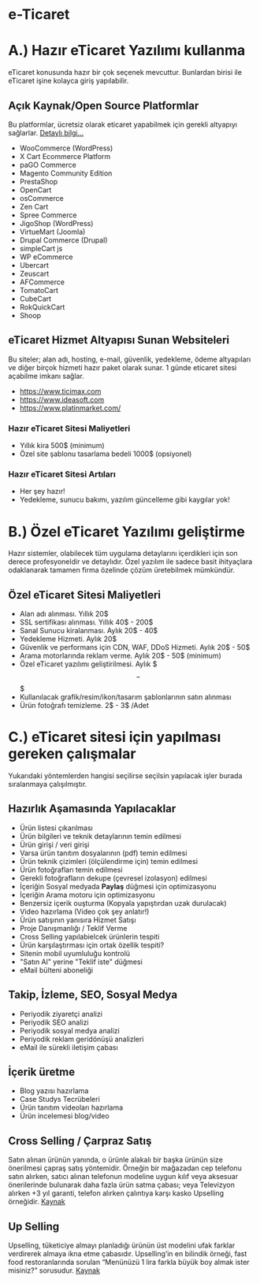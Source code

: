 # e-Ticaret

# A.) Hazır eTicaret Yazılımı kullanma
eTicaret konusunda hazır bir çok seçenek mevcuttur. Bunlardan birisi ile eTicaret işine kolayca giriş yapılabilir.


## Açık Kaynak/Open Source  Platformlar
Bu platformlar, ücretsiz olarak eticaret yapabilmek için gerekli altyapıyı sağlarlar. [Detaylı bilgi...](https://www.ecommerceceo.com/open-source-ecommerce/)

- WooCommerce (WordPress)
- X Cart Ecommerce Platform
- paGO Commerce
- Magento Community Edition
- PrestaShop
- OpenCart
- osCommerce
- Zen Cart
- Spree Commerce
- JigoShop (WordPress)
- VirtueMart (Joomla)
- Drupal Commerce (Drupal)
- simpleCart js
- WP eCommerce
- Ubercart
- Zeuscart
- AFCommerce
- TomatoCart
- CubeCart
- RokQuickCart
- Shoop


## eTicaret Hizmet Altyapısı Sunan Websiteleri
Bu siteler; alan adı, hosting, e-mail, güvenlik, yedekleme, ödeme altyapıları ve diğer birçok hizmeti hazır paket olarak sunar. 1 günde eticaret sitesi açabilme imkanı sağlar.

- https://www.ticimax.com
- https://www.ideasoft.com
- https://www.platinmarket.com/


### Hazır eTicaret Sitesi Maliyetleri
- Yıllık kira 500$ (minimum)
- Özel site şablonu tasarlama bedeli 1000$ (opsiyonel)


### Hazır eTicaret Sitesi Artıları
- Her şey hazır!
- Yedekleme, sunucu bakımı, yazılım güncelleme gibi kaygılar yok!


# B.) Özel eTicaret Yazılımı geliştirme
Hazır sistemler, olabilecek tüm uygulama detaylarını içerdikleri için son derece profesyoneldir ve detaylıdır. Özel yazılım ile sadece basit ihityaçlara odaklanarak tamamen firma özelinde çözüm üretebilmek mümkündür.


## Özel eTicaret Sitesi Maliyetleri
- Alan adı alınması. Yıllık 20$
- SSL sertifikası alınması. Yıllık 40$ - 200$
- Sanal Sunucu kiralanması. Aylık 20$ - 40$
- Yedekleme Hizmeti. Aylık 20$
- Güvenlik ve performans için CDN, WAF, DDoS Hizmeti. Aylık 20$ - 50$
- Arama motorlarında reklam verme. Aylık 20$ - 50$ (minimum)
- Özel eTicaret yazılımı geliştirilmesi. Aylık $$$ - $$$
- Kullanılacak grafik/resim/ikon/tasarım şablonlarının satın alınması
- Ürün fotoğrafı temizleme. 2$ - 3$ /Adet


# C.) eTicaret sitesi için yapılması gereken çalışmalar
Yukarıdaki yöntemlerden hangisi seçilirse seçilsin yapılacak işler burada sıralanmaya çalışılmıştır.


## Hazırlık Aşamasında Yapılacaklar
- Ürün listesi çıkarılması
- Ürün bilgileri ve teknik detaylarının temin edilmesi
- Ürün girişi / veri girişi
- Varsa ürün tanıtım dosyalarının (pdf) temin edilmesi
- Ürün teknik çizimleri (ölçülendirme için) temin edilmesi
- Ürün fotoğrafları temin edilmesi
- Gerekli fotoğrafların dekupe (çevresel izolasyon) edilmesi
- İçeriğin Sosyal medyada **Paylaş** düğmesi için optimizasyonu
- İçeriğin Arama motoru için optimizasyonu
- Benzersiz içerik ouşturma (Kopyala yapıştırdan uzak durulacak)
- Video hazırlama (Video çok şey anlatır!)
- Ürün satışının yanısıra Hizmet Satışı
- Proje Danışmanlığı / Teklif Verme
- Cross Selling yapılabielcek ürünlerin tespiti
- Ürün karşılaştırması için ortak özellik tespiti?
- Sitenin mobil uyumluluğu kontrolü
- "Satın Al" yerine "Teklif iste" düğmesi
- eMail bülteni aboneliği


## Takip, İzleme, SEO, Sosyal Medya
- Periyodik ziyaretçi analizi
- Periyodik SEO analizi
- Periyodik sosyal medya analizi
- Periyodik reklam geridönüşü analizleri
- eMail ile sürekli iletişim çabası


## İçerik üretme
- Blog yazısı hazırlama
- Case Studys Tecrübeleri
- Ürün tanıtım videoları hazırlama
- Ürün incelemesi blog/video


## Cross Selling / Çarpraz Satış
Satın alınan ürünün yanında, o ürünle alakalı bir başka ürünün size önerilmesi çapraş satış yöntemidir. Örneğin bir mağazadan cep telefonu satın alırken, satıcı alınan telefonun modeline uygun kılıf veya aksesuar önerilerinde bulunarak daha fazla ürün satma çabası; veya Televizyon alırken +3 yıl garanti, telefon alırken çalıntıya karşı kasko Upselling örneğidir. [Kaynak](https://www.eticaret.com/blog/e-ticaret-capraz-satis-taktikleri/)


## Up Selling
Upselling, tüketiciye almayı planladığı ürünün üst modelini ufak farklar verdirerek almaya ikna etme çabasıdır. Upselling’in en bilindik örneği, fast food restoranlarında sorulan “Menünüzü 1 lira farkla büyük boy almak ister misiniz?” sorusudur. [Kaynak](https://www.eticaret.com/blog/upselling-nedir-upselling-taktikleri/)
